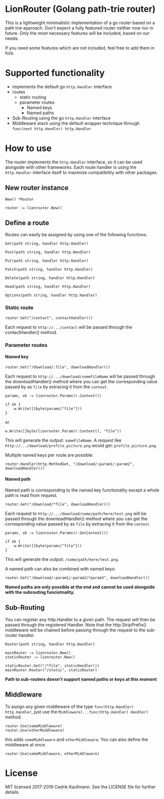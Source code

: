 # LionRouter (Golang path-trie router)

This is a lightweight minimalistic implementation of a go router based on a path trie approach. Don't expect a fully featured router neither now nor in future. Only the most necessary features will be included, based on our needs.

If you need some features which are not included, feel free to add them in fork. 

# Supported functionality

- implements the default go `http.Handler` interface
- routes
    - static routing
    - parameter routes
        - Named keys
        - Named paths
- Sub-Routing using the go `http.Handler` interface
- Middleware stack using the default wrapper technique through `func(next http.Handler) http.Handler`

# How to use

The router implements the `http.Handler` interface, so it can be used alongside with other frameworks. Each route handler is using the `http.Handler` interface itself to maximize compatibility with other packages.

## New router instance
`New() *Router`
```
router := lionrouter.New()
```

## Define a route
Routes can easily be assigned by using one of the following functions.

`Get(path string, handler http.Handler)`

`Post(path string, handler http.Handler)`

`Put(path string, handler http.Handler)`

`Patch(path string, handler http.Handler)`

`Delete(path string, handler http.Handler)`

`Head(path string, handler http.Handler)`

`Options(path string, handler http.Handler)`

### Static route

```
router.Get("/contact", contactHandler())
```

Each request to `http://.../contact` will be passed through the contactHandler() method.

### Parameter routes

#### Named key

```
router.Get("/download/:file", downloadHandler())
```

Each request to `http://.../download/someFileName` will be passed through the downloadHandler() method where you can get the corresponding value passed by as `file` by extracing it from the `context`.

```
params, ok := lionrouter.Params(r.Context())

if ok {
    w.Write([]byte(params["file"]))
}
```
or
```
w.Write([]byte(lionrouter.Param(r.Context(), "file"))
```

This will generate the output: `someFileName`.
A request like `http://.../download/profile_picture.png` would get: `profile_picture.png`.

Multiple named keys per route are possible:

```
router.Handler(http.MethodGet, "/download/:param1/:param2", downloadHandler())
```

#### Named path

Named path is corresponding to the named key functionality except a whole path is read from request.

```
router.Get("/download/*file", downloadHandler())
```

Each request to `http://.../download/some/path/here/test.png` will be passed through the downloadHandler() method where you can get the corresponding value passed by as `file` by extracing it from the `context`.

```
params, ok := lionrouter.Params(r.GetContext())

if ok {
    w.Write([]byte(params["file"]))
}
```

This will generate the output: `/some/path/here/test.png`.

A named path can also be combined with named keys:

```
router.Get("/download/:param1/:param2/*param3", downloadHandler())
```
**Named paths are only possible at the end and cannot be used alongside with the subrouting funciotnality.**

## Sub-Routing

You can register any http.Handler to a given path. The request will then be passed through the registered Handler. Note that the http.StripPrefix() middleware will be chained before passing through the request to the sub-router handler.

`Router(path string, handler http.Handler)`

```
mainRouter := lionrouter.New()
staticRouter := lionrouter.New()

staticRouter.Get("/*file", staticHandler())
mainRouter.Router("/static", staticRouter)
```

**Path to sub-routers doesn't support named paths or keys at this moment**

## Middleware

To assign any given middleware of the type `func(http.Handler) http.Handler`, just use the `Middleware(...func(http.Handler) Handler)` method.

```
router.Use(someMiddleware)
router.Use(otherMiddleware)
```
this adds `someMiddleware` and `otherMiddleware`. You can also define the middleware at once.
```
router.Use(someMiddleware, otherMiddleware)
```

# License

MIT licensed 2017-2019 Cedrik Kaufmann. See the LICENSE file for further details.
